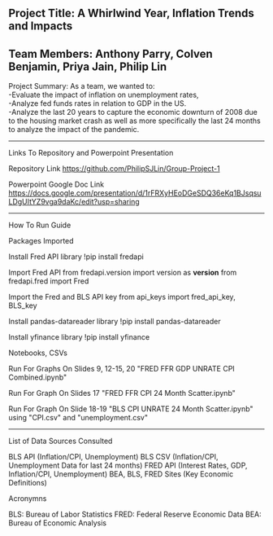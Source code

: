 Project Title: A Whirlwind Year, Inflation Trends and Impacts
----------------------------------------------------------------------
Team Members: Anthony Parry, Colven Benjamin, Priya Jain, Philip Lin
----------------------------------------------------------------------

Project Summary: As a team, we wanted to: <br />
-Evaluate the impact of inflation on unemployment rates, <br />
-Analyze fed funds rates in relation to GDP in the US. <br />
-Analyze the last 20 years to capture the economic downturn of 2008 due to the housing market crash as well as more specifically the last 24 months to analyze the impact of the pandemic.

----------------------------------------------------------------------
Links To Repository and Powerpoint Presentation

Repository Link
https://github.com/PhilipSJLin/Group-Project-1

Powerpoint Google Doc Link
https://docs.google.com/presentation/d/1rFRXyHEoDGeSDQ36eKq1BJsqsuLDgUItYZ9vga9daKc/edit?usp=sharing

----------------------------------------------------------------------
How To Run Guide

Packages Imported

Install Fred API library
!pip install fredapi

Import Fred API
from fredapi.version import version as __version__
from fredapi.fred import Fred

Import the Fred and BLS API key
from api_keys import fred_api_key, BLS_key

Install pandas-datareader library
!pip install pandas-datareader

Install yfinance library 
!pip install yfinance

Notebooks, CSVs

Run For Graphs On Slides 9, 12-15, 20 "FRED FFR GDP UNRATE CPI Combined.ipynb"

Run For Graph On Slides 17 "FRED FFR CPI 24 Month Scatter.ipynb"

Run For Graph On Slide 18-19 "BLS CPI UNRATE 24 Month Scatter.ipynb" using "CPI.csv" and "unemployment.csv"

----------------------------------------------------------------------

List of Data Sources Consulted 

BLS API (Inflation/CPI, Unemployment)
BLS CSV (Inflation/CPI, Unemployment Data for last 24 months)
FRED API (Interest Rates, GDP, Inflation/CPI, Unemployment)
BEA, BLS, FRED Sites (Key Economic Definitions)

Acronymns

BLS: Bureau of Labor Statistics
FRED: Federal Reserve Economic Data
BEA: Bureau of Economic Analysis


